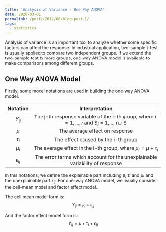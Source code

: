 ```yaml
---
title: 'Analysis of Variance - One Way ANOVA'
date: 2020-03-01
permalink: /posts/2012/08/blog-post-1/
tags:
  - statistics
---
```


Analysis of variance is an important tool to analyze whether some specific factors can affect the response. In industrial application, two-sample t-test is usually applied to compare two independent groups. If we extend the two-sample test to more groups, one-way ANOVA model is available to make comparisons among different groups.

One Way ANOVA Model
------

Firstly, some model notations are used in building the one-way ANOVA model. 

|    Notation     |                        Interpretation                        |
| :-------------: | :----------------------------------------------------------: |
|    $Y_{ij}$     | The j-th response variable of the i-th group, where $i = 1,...,r$ and $j = 1,..., n_i $ |
|      $\mu$      |                The average effect on response                |
|   $\tau_{i}$    |             The effect caused by the i-th group              |
|    $\mu_{i}$    | The average effect in the i-th group, where $\mu_{i} = \mu + \tau_{i}$ |
| $\epsilon_{ij}$ | The error terms which account for the unexplainable variability of response |

In this notations, we define the explainable part including $\mu$, $\tau{i}$ and $\mu{i}$ and the unexplainable part $\epsilon_{ij}$. For one-way ANOVA model, we usually consider the cell-mean model and factor effect model. 



The cell mean model form is:
$$
Y_{ij} = \mu_i + \epsilon_{ij}
$$


And the factor effect model form is:
$$
Y_{ij} = \mu + \tau_i + \epsilon_{ij}
$$
